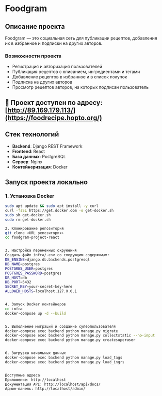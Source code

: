# Foodgram

## Описание проекта
Foodgram — это социальная сеть для публикации рецептов, добавления их в избранное и подписки на других авторов.

### Возможности проекта
- Регистрация и авторизация пользователей
- Публикация рецептов с описанием, ингредиентами и тегами
- Добавление рецептов в избранное и в список покупок
- Подписка на других авторов
- Просмотр рецептов авторов, на которых подписан пользователь

## 🚀 Проект доступен по адресу: [http://89.169.179.113/](https://foodrecipe.hopto.org/)

## Стек технологий
- **Backend**: Django REST Framework
- **Frontend**: React
- **База данных**: PostgreSQL
- **Сервер**: Nginx
- **Контейнеризация**: Docker

## Запуск проекта локально

### 1. Установка Docker
```bash
sudo apt update && sudo apt install -y curl
curl -fsSL https://get.docker.com -o get-docker.sh
sudo sh get-docker.sh
sudo rm get-docker.sh

2. Клонирование репозитория
git clone <URL репозитория>
cd foodgram-project-react


3. Настройка переменных окружения
Создать файл infra/.env со следующим содержимым:
DB_ENGINE=django.db.backends.postgresql
DB_NAME=postgres
POSTGRES_USER=postgres
POSTGRES_PASSWORD=postgres
DB_HOST=db
DB_PORT=5432
SECRET_KEY=your-secret-key-here
ALLOWED_HOSTS=localhost,127.0.0.1


4. Запуск Docker контейнеров
cd infra
docker-compose up -d --build


5. Выполнение миграций и создание суперпользователя
docker-compose exec backend python manage.py migrate
docker-compose exec backend python manage.py collectstatic --no-input
docker-compose exec backend python manage.py createsuperuser


6. Загрузка начальных данных
docker-compose exec backend python manage.py load_tags
docker-compose exec backend python manage.py load_ingrs


Доступные адреса
Приложение: http://localhost
Документация API: http://localhost/api/docs/
Админ-панель: http://localhost/admin/



